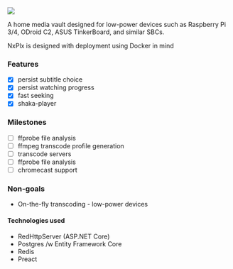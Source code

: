 <img src="https://github.com/rosenbjerg/NxPlx/raw/master/nxplx-frontend/src/assets/images/nxplx-cropped-h120.png">

A home media vault designed for low-power devices such as Raspberry Pi 3/4, ODroid C2, ASUS TinkerBoard, and similar SBCs.

NxPlx is designed with deployment using Docker in mind

### Features
* [x] persist subtitle choice
* [x] persist watching progress
* [x] fast seeking
* [x] shaka-player

### Milestones
* [ ] ffprobe file analysis
* [ ] ffmpeg transcode profile generation
* [ ] transcode servers
* [ ] ffprobe file analysis
* [ ] chromecast support

### Non-goals
- On-the-fly transcoding - low-power devices 

#### Technologies used
- RedHttpServer (ASP.NET Core)
- Postgres /w Entity Framework Core
- Redis
- Preact
